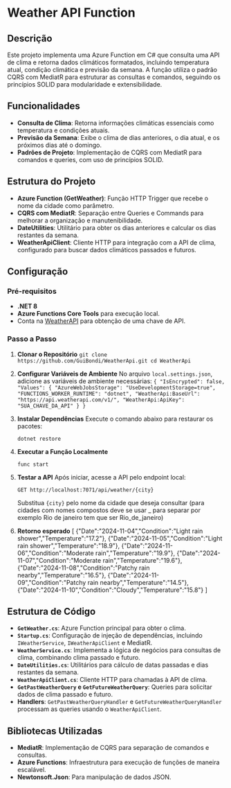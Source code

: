 ﻿# Weather API Function

## Descrição

Este projeto implementa uma Azure Function em C# que consulta uma API de clima e retorna dados climáticos formatados, incluindo temperatura atual, condição climática e previsão da semana. A função utiliza o padrão CQRS com MediatR para estruturar as consultas e comandos, seguindo os princípios SOLID para modularidade e extensibilidade.

## Funcionalidades

- **Consulta de Clima**: Retorna informações climáticas essenciais como temperatura e condições atuais.
- **Previsão da Semana**: Exibe o clima de dias anteriores, o dia atual, e os próximos dias até o domingo.
- **Padrões de Projeto**: Implementação de CQRS com MediatR para comandos e queries, com uso de princípios SOLID.

## Estrutura do Projeto

- **Azure Function (GetWeather)**: Função HTTP Trigger que recebe o nome da cidade como parâmetro.
- **CQRS com MediatR**: Separação entre Queries e Commands para melhorar a organização e manutenibilidade.
- **DateUtilities**: Utilitário para obter os dias anteriores e calcular os dias restantes da semana.
- **WeatherApiClient**: Cliente HTTP para integração com a API de clima, configurado para buscar dados climáticos passados e futuros.

## Configuração

### Pré-requisitos

- **.NET 8** 
- **Azure Functions Core Tools** para execução local.
- Conta na [WeatherAPI](https://www.weatherapi.com/)  para obtenção de uma chave de API.

### Passo a Passo

1. **Clonar o Repositório**
    `git clone https://github.com/GuiBondi/WeatherApi.git cd WeatherApi`
    
2. **Configurar Variáveis de Ambiente** No arquivo `local.settings.json`, adicione as variáveis de ambiente necessárias:
    `{
    "IsEncrypted": false,
    "Values": {
        "AzureWebJobsStorage": "UseDevelopmentStorage=true",
        "FUNCTIONS_WORKER_RUNTIME": "dotnet",
        "WeatherApi:BaseUrl": "https://api.weatherapi.com/v1/",
        "WeatherApi:ApiKey": "SUA_CHAVE_DA_API"
    }
}`
    
3. **Instalar Dependências** Execute o comando abaixo para restaurar os pacotes:
    
    `dotnet restore`
    
4. **Executar a Função Localmente**

    `func start`
    
5. **Testar a API** Após iniciar, acesse a API pelo endpoint local:
    
    `GET http://localhost:7071/api/weather/{city}`
    
    Substitua `{city}` pelo nome da cidade que deseja consultar (para cidades com nomes compostos deve se usar _ para separar por exemplo Rio de janeiro tem que ser Rio_de_janeiro)
    
6. **Retorno esperado**  [
    {"Date":"2024-11-04","Condition":"Light rain shower","Temperature":"17.2"},
    {"Date":"2024-11-05","Condition":"Light rain shower","Temperature":"18.9"},
    {"Date":"2024-11-06","Condition":"Moderate rain","Temperature":"19.9"},
    {"Date":"2024-11-07","Condition":"Moderate rain","Temperature":"19.6"},
    {"Date":"2024-11-08","Condition":"Patchy rain nearby","Temperature":"16.5"},
    {"Date":"2024-11-09","Condition":"Patchy rain nearby","Temperature":"14.5"},
    {"Date":"2024-11-10","Condition":"Cloudy","Temperature":"15.8"}
]

## Estrutura de Código

- **`GetWeather.cs`**: Azure Function principal para obter o clima.
- **`Startup.cs`**: Configuração de injeção de dependências, incluindo `IWeatherService`, `IWeatherApiClient` e MediatR.
- **`WeatherService.cs`**: Implementa a lógica de negócios para consultas de clima, combinando clima passado e futuro.
- **`DateUtilities.cs`**: Utilitários para cálculo de datas passadas e dias restantes da semana.
- **`WeatherApiClient.cs`**: Cliente HTTP para chamadas à API de clima.
- **`GetPastWeatherQuery` e `GetFutureWeatherQuery`**: Queries para solicitar dados de clima passado e futuro.
- **Handlers**: `GetPastWeatherQueryHandler` e `GetFutureWeatherQueryHandler` processam as queries usando o `WeatherApiClient`.

## Bibliotecas Utilizadas

- **MediatR**: Implementação de CQRS para separação de comandos e consultas.
- **Azure Functions**: Infraestrutura para execução de funções de maneira escalável.
- **Newtonsoft.Json**: Para manipulação de dados JSON.
